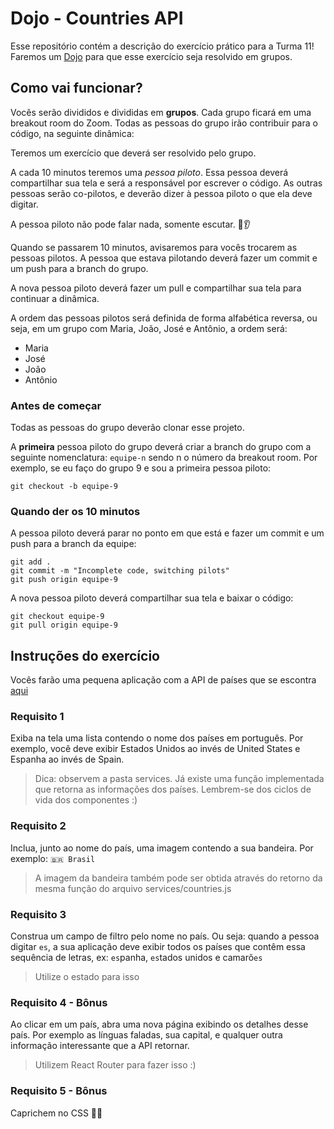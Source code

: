 # Dojo - Countries API

Esse repositório contém a descrição do exercício prático para a Turma 11! Faremos um [Dojo](https://pt.wikipedia.org/wiki/Coding_Dojo) para que esse exercício seja resolvido em grupos.

## Como vai funcionar?

Vocês serão divididos e divididas em **grupos**. Cada grupo ficará em uma breakout room do Zoom. Todas as pessoas do grupo irão contribuir para o código, na seguinte dinâmica:

Teremos um exercício que deverá ser resolvido pelo grupo.

A cada 10 minutos teremos uma _pessoa piloto_. Essa pessoa deverá compartilhar sua tela e será a responsável por escrever o código. As outras pessoas serão co-pilotos, e deverão dizer à pessoa piloto o que ela deve digitar.

A pessoa piloto não pode falar nada, somente escutar. 🙊👂

Quando se passarem 10 minutos, avisaremos para vocês trocarem as pessoas pilotos. A pessoa que estava pilotando deverá fazer um commit e um push para a branch do grupo.

A nova pessoa piloto deverá fazer um pull e compartilhar sua tela para continuar a dinâmica.

A ordem das pessoas pilotos será definida de forma alfabética reversa, ou seja, em um grupo com Maria, João, José e Antônio, a ordem será:

- Maria
- José
- João
- Antônio

### Antes de começar

Todas as pessoas do grupo deverão clonar esse projeto.

A **primeira** pessoa piloto do grupo deverá criar a branch do grupo com a seguinte nomenclatura: `equipe-n` sendo n o número da breakout room. Por exemplo, se eu faço do grupo 9 e sou a primeira pessoa piloto:

```
git checkout -b equipe-9
```

### Quando der os 10 minutos

A pessoa piloto deverá parar no ponto em que está e fazer um commit e um push para a branch da equipe:

```
git add .
git commit -m "Incomplete code, switching pilots"
git push origin equipe-9
```

A nova pessoa piloto deverá compartilhar sua tela e baixar o código:

```
git checkout equipe-9
git pull origin equipe-9
```

## Instruções do exercício

Vocês farão uma pequena aplicação com a API de países que se escontra [aqui](https://restcountries.eu/)

### Requisito 1

Exiba na tela uma lista contendo o nome dos países em português. Por exemplo, você deve exibir Estados Unidos ao invés de United States e Espanha ao invés de Spain.

> Dica: observem a pasta services. Já existe uma função implementada que retorna as informações dos países. Lembrem-se dos ciclos de vida dos componentes :)

### Requisito 2

Inclua, junto ao nome do país, uma imagem contendo a sua bandeira. Por exemplo: `🇧🇷 Brasil`

> A imagem da bandeira também pode ser obtida através do retorno da mesma função do arquivo services/countries.js

### Requisito 3

Construa um campo de filtro pelo nome no país. Ou seja: quando a pessoa digitar `es`, a sua aplicação deve exibir todos os países que contêm essa sequência de letras, ex: `es`panha, `es`tados unidos e camarõ`es`

> Utilize o estado para isso

### Requisito 4 - Bônus

Ao clicar em um país, abra uma nova página exibindo os detalhes desse país. Por exemplo as línguas faladas, sua capital, e qualquer outra informação interessante que a API retornar.

> Utilizem React Router para fazer isso :)

### Requisito 5 - Bônus

Caprichem no CSS 💅🏽
